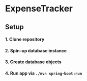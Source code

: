 # ExpenseTracker

## Setup

#### 1. Clone repository

#### 2. Spin-up database instance

#### 3. Create database objects

#### 4. Run app via ```./mvn spring-boot:run```
